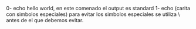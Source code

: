 0- echo hello world, en este comenado el output es standard
1- echo (carita con simbolos especiales) para evitar los simbolos especiales se utiliza \ antes de el que debemos evitar.

